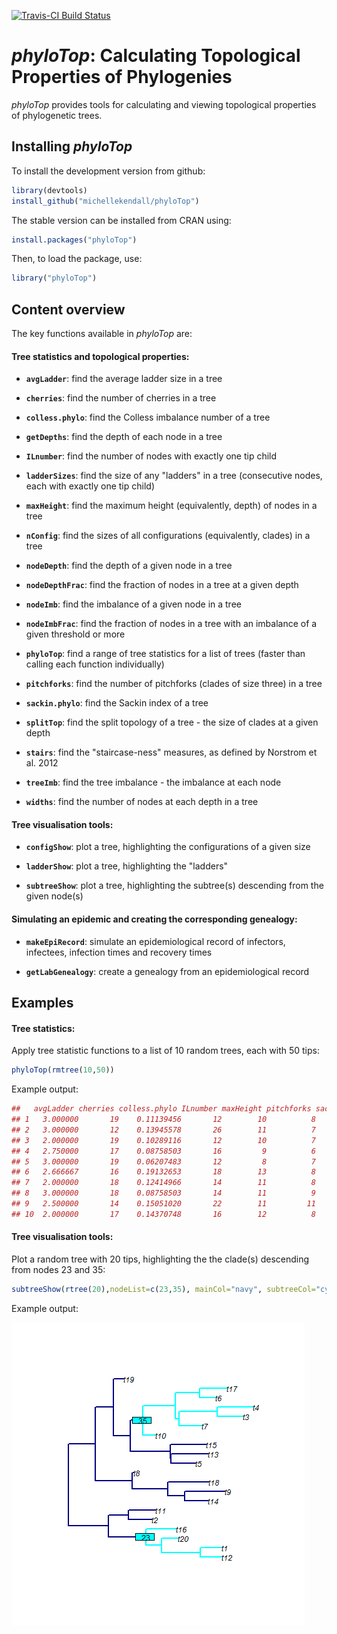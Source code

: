 [![Travis-CI Build Status](https://travis-ci.org/MichelleKendall/phyloTop.png?branch=master)](https://travis-ci.org/MichelleKendall/phyloTop)

*phyloTop*: Calculating Topological Properties of Phylogenies
========

*phyloTop* provides tools for calculating and viewing topological properties of phylogenetic trees.

Installing *phyloTop*
-------------
To install the development version from github:

```r
library(devtools)
install_github("michellekendall/phyloTop")
```

The stable version can be installed from CRAN using:

```r
install.packages("phyloTop")
```

Then, to load the package, use:

```r
library("phyloTop")
```

Content overview
-------------

The key functions available in *phyloTop* are:


#### Tree statistics and topological properties:

* __`avgLadder`__: find the average ladder size in a tree 

* __`cherries`__: find the number of cherries in a tree

* __`colless.phylo`__: find the Colless imbalance number of a tree

* __`getDepths`__: find the depth of each node in a tree 

* __`ILnumber`__: find the number of nodes with exactly one tip child

* __`ladderSizes`__: find the size of any "ladders" in a tree (consecutive nodes, each with exactly one tip child)

* __`maxHeight`__: find the maximum height (equivalently, depth) of nodes in a tree

* __`nConfig`__: find the sizes of all configurations (equivalently, clades) in a tree

* __`nodeDepth`__: find the depth of a given node in a tree

* __`nodeDepthFrac`__: find the fraction of nodes in a tree at a given depth

* __`nodeImb`__: find the imbalance of a given node in a tree

* __`nodeImbFrac`__: find the fraction of nodes in a tree with an imbalance of a given threshold or more

* __`phyloTop`__: find a range of tree statistics for a list of trees (faster than calling each function individually)

* __`pitchforks`__: find the number of pitchforks (clades of size three) in a tree

* __`sackin.phylo`__: find the Sackin index of a tree

* __`splitTop`__: find the split topology of a tree - the size of clades at a given depth

* __`stairs`__: find the "staircase-ness" measures, as defined by Norstrom et al. 2012

* __`treeImb`__: find the tree imbalance - the imbalance at each node

* __`widths`__: find the number of nodes at each depth in a tree


#### Tree visualisation tools:

* __`configShow`__: plot a tree, highlighting the configurations of a given size

* __`ladderShow`__: plot a tree, highlighting the "ladders"

* __`subtreeShow`__: plot a tree, highlighting the subtree(s) descending from the given node(s)


#### Simulating an epidemic and creating the corresponding genealogy:

* __`makeEpiRecord`__: simulate an epidemiological record of infectors, infectees, infection times and recovery times

* __`getLabGenealogy`__: create a genealogy from an epidemiological record


Examples
---------

#### Tree statistics:


Apply tree statistic functions to a list of 10 random trees, each with 50 tips:

```r
phyloTop(rmtree(10,50))
```

Example output:
```r
##   avgLadder cherries colless.phylo ILnumber maxHeight pitchforks sackin.phylo   stairs1    stairs2
## 1   3.000000       19    0.11139456       12        10          8          295 0.7755102 0.01576994
## 2   3.000000       12    0.13945578       26        11          7          308 0.6734694 0.01982611
## 3   2.000000       19    0.10289116       12        10          7          289 0.5918367 0.01719111
## 4   2.750000       17    0.08758503       16         9          6          277 0.5714286 0.01921548
## 5   3.000000       19    0.06207483       12         8          7          257 0.4489796 0.02279353
## 6   2.666667       16    0.19132653       18        13          8          365 0.3877551 0.01828405
## 7   2.000000       18    0.12414966       14        11          8          306 0.9591837 0.01403966
## 8   3.000000       18    0.08758503       14        11          9          271 0.4285714 0.02308904
## 9   2.500000       14    0.15051020       22        11         11          341 0.9795918 0.01062925
## 10  2.000000       17    0.14370748       16        12          8          321 0.2244898 0.02706817
```

#### Tree visualisation tools:

Plot a random tree with 20 tips, highlighting the the clade(s) descending from nodes 23 and 35:

```r
subtreeShow(rtree(20),nodeList=c(23,35), mainCol="navy", subtreeCol="cyan", nodeLabelCol="cyan", edge.width=2)
```

Example output:

![example plot of subtreeShow](inst/doc/subtreeShowExample.png)
